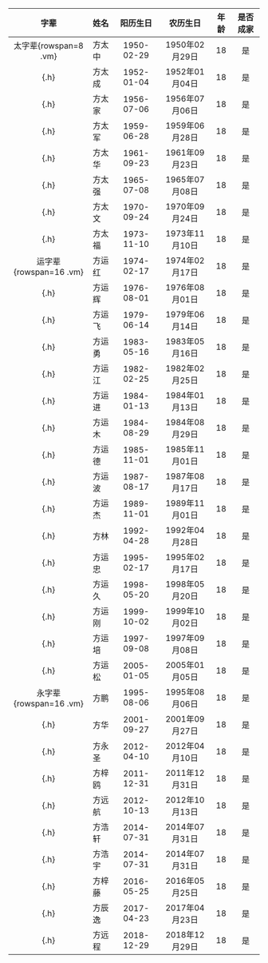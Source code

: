 |字辈|姓名|阳历生日|农历生日|年龄|是否成家
|:-:|:-|:-:|:-:|:-:|:-:|
|太字辈{rowspan=8 .vm}|方太中|1950-02-29|1950年02月29日|18|是|
|{.h}|方太成|1952-01-04|1952年01月04日|18|是|
|{.h}|方太家|1956-07-06|1956年07月06日|18|是|
|{.h}|方太军|1959-06-28|1959年06月28日|18|是|
|{.h}|方太华|1961-09-23|1961年09月23日|18|是|
|{.h}|方太强|1965-07-08|1965年07月08日|18|是|
|{.h}|方太文|1970-09-24|1970年09月24日|18|是|
|{.h}|方太福|1973-11-10|1973年11月10日|18|是|
|运字辈{rowspan=16 .vm}|方运红|1974-02-17|1974年02月17日|18|是|
|{.h}|方运辉|1976-08-01|1976年08月01日|18|是|
|{.h}|方运飞|1979-06-14|1979年06月14日|18|是|
|{.h}|方运勇|1983-05-16|1983年05月16日|18|是|
|{.h}|方运江|1982-02-25|1982年02月25日|18|是|
|{.h}|方运进|1984-01-13|1984年01月13日|18|是|
|{.h}|方运木|1984-08-29|1984年08月29日|18|是|
|{.h}|方运德|1985-11-01|1985年11月01日|18|是|
|{.h}|方运波|1987-08-17|1987年08月17日|18|是|
|{.h}|方运杰|1989-11-01|1989年11月01日|18|是|
|{.h}|方林|1992-04-28|1992年04月28日|18|是|
|{.h}|方运忠|1995-02-17|1995年02月17日|18|是|
|{.h}|方运久|1998-05-20|1998年05月20日|18|是|
|{.h}|方运刚|1999-10-02|1999年10月02日|18|是|
|{.h}|方运培|1997-09-08|1997年09月08日|18|是|
|{.h}|方运松|2005-01-05|2005年01月05日|18|是|
|永字辈{rowspan=16 .vm}|方鹏|1995-08-06|1995年08月06日|18|是|
|{.h}|方华|2001-09-27|2001年09月27日|18|是|
|{.h}|方永圣|2012-04-10|2012年04月10日|18|是|
|{.h}|方梓鸥|2011-12-31|2011年12月31日|18|是|
|{.h}|方远航|2012-10-13|2012年10月13日|18|是|
|{.h}|方浩轩|2014-07-31|2014年07月31日|18|是|
|{.h}|方浩宇|2014-07-31|2014年07月31日|18|是|
|{.h}|方梓藤|2016-05-25|2016年05月25日|18|是|
|{.h}|方辰逸|2017-04-23|2017年04月23日|18|是|
|{.h}|方远程|2018-12-29|2018年12月29日|18|是|
